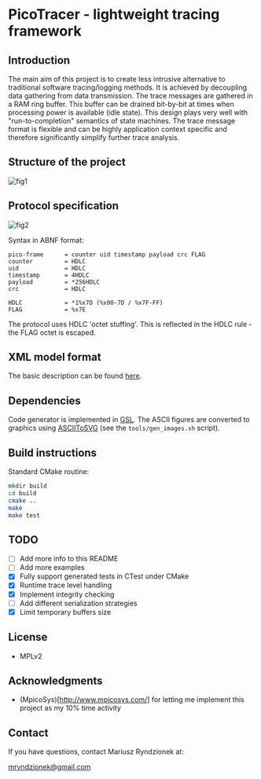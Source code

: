 PicoTracer - lightweight tracing framework
==========================================

Introduction
------------
The main aim of this project is to create less intrusive alternative to traditional
software tracing/logging methods. It is achieved by decoupling data gathering from
data transmission. The trace messages are gathered in a RAM ring buffer. This buffer
can be drained bit-by-bit at times when processing power is available (idle state).
This design plays very well with "run-to-completion" semantics of state machines.
The trace message format is flexible and can be highly application context specific 
and therefore significantly simplify further trace analysis.

Structure of the project
------------------------

![fig1](../blob/master/images/fig1.png)

Protocol specification
----------------------

![fig2](../blob/master/images/fig2.png)

Syntax in ABNF format:
```
pico-frame      = counter uid timestamp payload crc FLAG
counter         = HDLC
uid             = HDLC
timestamp       = 4HDLC
payload         = *256HDLC
crc             = HDLC

HDLC            = *1%x7D (%x00-7D / %x7F-FF)
FLAG            = %x7E
```

The protocol uses HDLC 'octet stuffing'.
This is reflected in the HDLC rule - the FLAG octet is escaped.

XML model format
----------------
The basic description can be found [here](../blob/master/models/fsm.xml).

Dependencies
------------
Code generator is implemented in [GSL](https://github.com/imatix/gsl).
The ASCII figures are converted to graphics using [ASCIIToSVG](https://bitbucket.org/dhobsd/asciitosvg) 
(see the `tools/gen_images.sh` script).

Build instructions
------------------
Standard CMake routine:
```sh
mkdir build
cd build
cmake ..
make
make test
```

TODO
----
  - [ ] Add more info to this README
  - [ ] Add more examples
  - [x] Fully support generated tests in CTest under CMake
  - [x] Runtime trace level handling
  - [x] Implement integrity checking
  - [ ] Add different serialization strategies
  - [x] Limit temporary buffers size

License
-------
  - MPLv2

Acknowledgments
---------------
  - (MpicoSys)[http://www.mpicosys.com/] for letting me implement this project as my 10% time activity

Contact
-------
If you have questions, contact Mariusz Ryndzionek at:

<mryndzionek@gmail.com>
